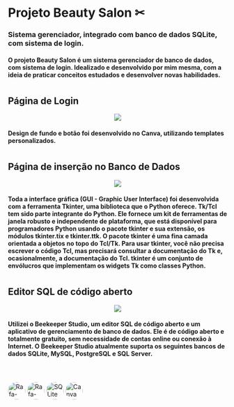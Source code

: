 <h1>Projeto Beauty Salon ✂ </h1>
<h3>Sistema gerenciador, integrado com banco de dados SQLite, com sistema de login.</h3>
<h4>O projeto Beauty Salon é um sistema gerenciador de banco de dados, com sistema de login. Idealizado e desenvolvido por mim mesma, com a ideia de praticar conceitos estudados e desenvolver novas habilidades.</h4>

<h1></h1>
<h2>Página de Login</h2>
<p align="center">
  <img src="https://media.discordapp.net/attachments/912686424497733667/930819340381618207/Captura_de_Tela_207.png?width=341&height=406" />
</p>
<h4>Design de fundo e botão foi desenvolvido no Canva, utilizando templates personalizados.</h4>


<h1></h1>
<h2>Página de inserção no Banco de Dados</h2>
<p align="center">
  <img src="https://media.discordapp.net/attachments/912686424497733667/930820889400979456/Captura_de_Tela_208.png?width=347&height=406" />
</p>
<h4>Toda a interface gráfica (GUI - Graphic User Interface) foi desenvolvida com a ferramenta Tkinter, uma biblioteca que o Python oferece. Tk/Tcl tem sido parte integrante do Python. Ele fornece um kit de ferramentas de janela robusto e independente de plataforma, que está disponível para programadores Python usando o pacote tkinter e sua extensão, os módulos tkinter.tix e tkinter.ttk. O pacote tkinter é uma fina camada orientada a objetos no topo do Tcl/Tk. Para usar tkinter, você não precisa escrever o código Tcl, mas precisará consultar a documentação do Tk e, ocasionalmente, a documentação do Tcl. tkinter é um conjunto de envólucros que implementam os widgets Tk como classes Python.</h4>

<h1></h1>
<h2>Editor SQL de código aberto</h2>
<p align="center">
  <img src="https://media.discordapp.net/attachments/912686424497733667/930829886216613898/Captura_de_Tela_209.png?width=810&height=406" />
 </p>
 <h4>Utilizei o Beekeeper Studio, um editor SQL de código aberto e um aplicativo de gerenciamento de banco de dados. Ele é de código aberto e totalmente gratuito, sem necessidade de contas online ou conexão à Internet. O Beekeeper Studio atualmente suporta os seguintes bancos de dados SQLite, MySQL, PostgreSQL e SQL Server.</h4>
 
<h1></h1>
<div style="display: inline_block"><br>
<img align="center" alt="Rafa-Python" height="40" style="border-radius:50px;" src="http://ForTheBadge.com/images/badges/made-with-python.svg" /> 
<img align="center" alt="Rafa-Python" height="40" style="border-radius:50px;"
     src='https://img.shields.io/badge/python-3670A0?style=for-the-badge&logo=python&logoColor=ffdd54' alt='python'/>
<img align="center" alt="SQLite" height="40" style="border-radius:50px;"
     src="https://img.shields.io/badge/sqlite-%2307405e.svg?style=for-the-badge&logo=sqlite&logoColor=white" />
  <img align="center" alt="Canva" height="40" style="border-radius:50px;"
       src="https://img.shields.io/badge/Canva-%2300C4CC.svg?style=for-the-badge&logo=Canva&logoColor=white" />
